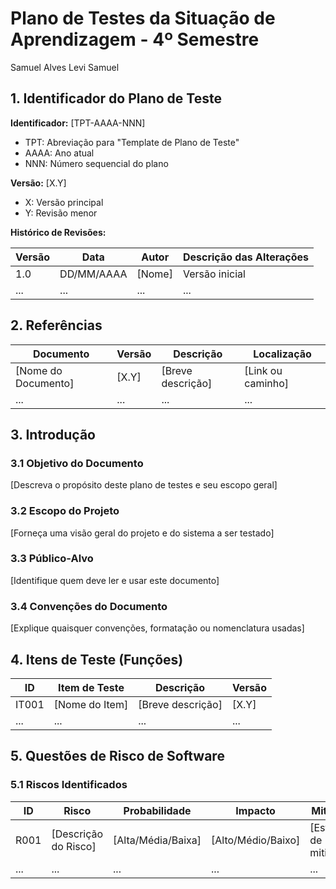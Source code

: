 # Plano de Testes da Situação de Aprendizagem - 4º Semestre
Samuel Alves
Levi Samuel

## 1. Identificador do Plano de Teste

**Identificador:** [TPT-AAAA-NNN]

- TPT: Abreviação para "Template de Plano de Teste"
- AAAA: Ano atual
- NNN: Número sequencial do plano

**Versão:** [X.Y]

- X: Versão principal
- Y: Revisão menor

**Histórico de Revisões:**

| Versão | Data | Autor | Descrição das Alterações |
| --- | --- | --- | --- |
| 1.0 | DD/MM/AAAA | [Nome] | Versão inicial |
| ... | ... | ... | ... |

## 2. Referências

| Documento | Versão | Descrição | Localização |
| --- | --- | --- | --- |
| [Nome do Documento] | [X.Y] | [Breve descrição] | [Link ou caminho] |
| ... | ... | ... | ... |

## 3. Introdução

### 3.1 Objetivo do Documento

[Descreva o propósito deste plano de testes e seu escopo geral]

### 3.2 Escopo do Projeto

[Forneça uma visão geral do projeto e do sistema a ser testado]

### 3.3 Público-Alvo

[Identifique quem deve ler e usar este documento]

### 3.4 Convenções do Documento

[Explique quaisquer convenções, formatação ou nomenclatura usadas]

## 4. Itens de Teste (Funções)

| ID | Item de Teste | Descrição | Versão |
| --- | --- | --- | --- |
| IT001 | [Nome do Item] | [Breve descrição] | [X.Y] |
| ... | ... | ... | ... |

## 5. Questões de Risco de Software

### 5.1 Riscos Identificados

| ID | Risco | Probabilidade | Impacto | Mitigação |
| --- | --- | --- | --- | --- |
| R001 | [Descrição do Risco] | [Alta/Média/Baixa] | [Alto/Médio/Baixo] | [Estratégia de mitigação] |
| ... | ... | ... | ... | ... |